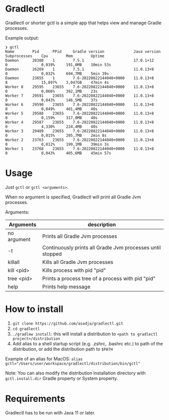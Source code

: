 # Gradlectl

Gradlectl or shorter gctl is a simple app that helps view and manage Gradle processes.

Example output:
```
❯ gctl
Name        Pid      PPid     Gradle version             Java version    Subprocesses    Cpu        Mem        Uptime
Daemon      28380    1        7.5.1                      17.0.1+12       0               0,039%     191,0MB    10min 53s
Daemon      26269    1        7.5.1                      11.0.13+8       0               0,032%     694,7MB    5min 39s
Daemon      23655    1        7.6-20220822144040+0000    11.0.13+8       8               15,897%    3,047GB    47min 4s
Worker 8    29595    23655    7.6-20220822144040+0000    11.0.13+8       0               0,066%     392,1MB    23s
Worker 7    29591    23655    7.6-20220822144040+0000    11.0.13+8       0               0,043%     146,5MB    37s
Worker 6    29590    23655    7.6-20220822144040+0000    11.0.13+8       0               0,049%     401,4MB    40s
Worker 5    29588    23655    7.6-20220822144040+0000    11.0.13+8       0               0,159%     317,0MB    40s
Worker 4    29587    23655    7.6-20220822144040+0000    11.0.13+8       0               4,330%     224,4MB    40s
Worker 3    29489    23655    7.6-20220822144040+0000    11.0.13+8       0               0,015%     205,7MB    2min 8s
Worker 2    23763    23655    7.6-20220822144040+0000    11.0.13+8       0               0,012%     199,1MB    39min 3s
Worker 1    23768    23655    7.6-20220822144040+0000    11.0.13+8       0               0,043%     405,6MB    45min 57s
```

# Usage

Just `gctl` or `gctl <arguments>`.

When no argument is specified, Gradlectl will print all Gradle Jvm processes.

Arguments:

| Arguments   | description                                                |
|-------------|------------------------------------------------------------|
| no argument | Prints all Gradle Jvm processes                            |
| -t          | Continuously prints all Gradle Jvm processes until stopped |
| killall     | Kills all Gradle Jvm processes                             |
| kill \<pid\> | Kills process with pid "pid"                               |
| tree \<pid\> | Prints a process tree of a process with pid "pid"          |
| help        | Prints help message                                        |


# How to install

1. `git clone https://github.com/asodja/gradlectl.git`
2. `cd gradlectl`
3. `./gradlew install`: this will install a distribution to `<path to gradlectl project>/distribution`
4. Add alias to a shell startup script (e.g. .zshrc, .bashrc etc.) to path of the distribution, or add the distribution path to `$PATH`

Example of an alias for MacOS:
`alias gctl="/Users/user/workspace/gradlectl/distribution/bin/gctl"`

Note: You can also modify the distribution installation directory with `gctl.install.dir` Gradle property or System property.

# Requirements
Gradlectl has to be run with Java 11 or later.
